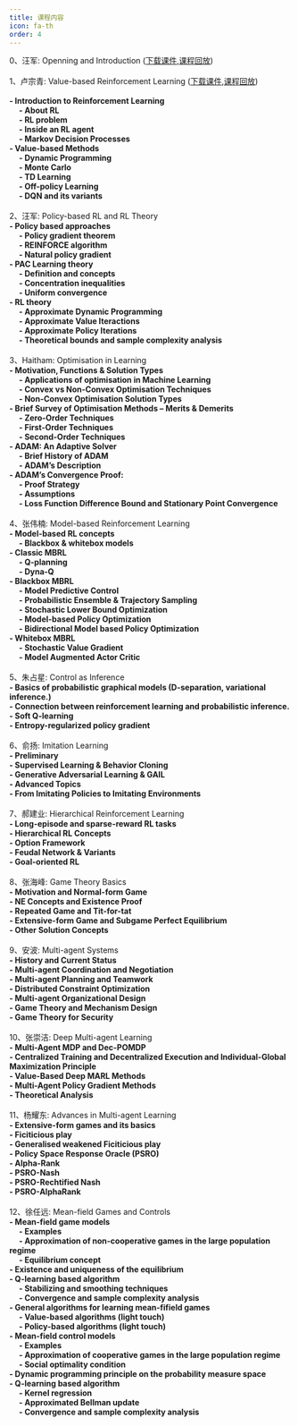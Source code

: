 ```yaml
--- 
title: 课程内容 
icon: fa-th 
order: 4 
---
```

<p style="text-align:justify; text-justify:inter-ideograph;color: black">

0、汪军: Openning and Introduction (<a href="https://rlchina.org/lectures/lecture0.pdf" target="_blank">下载课件</a>,<a href="https://www.bilibili.com/video/BV125411a7Ep?from=search&seid=3628926356171354100" target="_blank">课程回放</a>)<br />
<br />
1、卢宗青: Value-based Reinforcement Learning (<a href="https://rlchina.org/lectures/lecture1.pdf" target="_blank">下载课件</a>,<a href="https://www.bilibili.com/video/BV1Hz4y1Q7UQ?from=search&seid=3628926356171354100" target="_blank">课程回放</a>)<br />
<br />
<b>- Introduction to Reinforcement Learning </b><br />
<b>    &emsp; - About RL </b><br />
<b>    &emsp; - RL problem </b><br />
<b>    &emsp; - Inside an RL agent </b><br />
<b>    &emsp; - Markov Decision Processes </b><br />
<b>- Value-based Methods </b><br />
<b>    &emsp; - Dynamic Programming </b><br />
<b>    &emsp; - Monte Carlo </b><br />
<b>    &emsp; - TD Learning </b><br />
<b>    &emsp; - Off-policy Learning </b><br />
<b>    &emsp; - DQN and its variants </b><br />
<br />
2、汪军: Policy-based RL and RL Theory <br />
<b>- Policy based approaches </b><br />
<b>    &emsp; - Policy gradient theorem </b><br />
<b>    &emsp; - REINFORCE algorithm </b><br />
<b>    &emsp; - Natural policy gradient </b><br />
<b>- PAC Learning theory </b><br />
<b>    &emsp; - Definition and concepts </b><br />
<b>    &emsp; - Concentration inequalities </b><br />
<b>    &emsp; - Uniform convergence </b><br />
<b>- RL theory </b><br />
<b>    &emsp; - Approximate Dynamic Programming </b><br />
<b>    &emsp; - Approximate Value Iteractions </b><br />
<b>    &emsp; - Approximate Policy Iterations </b><br />
<b>    &emsp; - Theoretical bounds and sample complexity analysis </b><br />
<br />
3、Haitham: Optimisation in Learning <br />
<b>- Motivation, Functions & Solution Types </b><br />
<b>    &emsp; - Applications of optimisation in Machine Learning </b><br />
<b>    &emsp; - Convex vs Non-Convex Optimisation Techniques </b><br />
<b>    &emsp; - Non-Convex Optimisation Solution Types </b><br />
<b>- Brief Survey of Optimisation Methods – Merits & Demerits </b><br />
<b>    &emsp; - Zero-Order Techniques </b><br />
<b>    &emsp; - First-Order Techniques </b><br />
<b>    &emsp; - Second-Order Techniques </b><br />
<b>- ADAM: An Adaptive Solver </b><br />
<b>    &emsp; - Brief History of ADAM </b><br />
<b>    &emsp; - ADAM’s Description </b><br />
<b>- ADAM’s Convergence Proof: </b><br />
<b>    &emsp; - Proof Strategy </b><br />
<b>    &emsp; - Assumptions </b><br />
<b>    &emsp; - Loss Function Difference Bound and Stationary Point Convergence </b><br />
<br />
4、张伟楠: Model-based Reinforcement Learning <br />
<b>- Model-based RL concepts </b><br />
<b>    &emsp; - Blackbox & whitebox models </b><br />
<b>- Classic MBRL </b><br />
<b>    &emsp; - Q-planning </b><br />
<b>    &emsp; - Dyna-Q </b><br />
<b>- Blackbox MBRL </b><br />
<b>    &emsp; - Model Predictive Control </b><br />
<b>    &emsp; - Probabilistic Ensemble & Trajectory Sampling </b><br />
<b>    &emsp; - Stochastic Lower Bound Optimization </b><br />
<b>    &emsp; - Model-based Policy Optimization </b><br />
<b>    &emsp; - Bidirectional Model based Policy Optimization </b><br />
<b>- Whitebox MBRL </b><br />
<b>    &emsp; - Stochastic Value Gradient </b><br />
<b>    &emsp; - Model Augmented Actor Critic </b><br />
<br />
5、朱占星: Control as Inference  <br />
<b>- Basics of probabilistic graphical models (D-separation, variational inference.) </b><br />
<b>- Connection between reinforcement learning and probabilistic inference.  </b><br />
<b>- Soft Q-learning  </b><br />
<b>- Entropy-regularized policy gradient </b><br />
<br />
6、俞扬: Imitation Learning  <br />
<b>- Preliminary </b><br />
<b>- Supervised Learning & Behavior Cloning </b><br />
<b>- Generative Adversarial Learning & GAIL </b><br />
<b>- Advanced Topics </b><br />
<b>- From Imitating Policies to Imitating Environments </b><br />
<br />
7、郝建业: Hierarchical Reinforcement Learning <br />
<b>- Long-episode and sparse-reward RL tasks </b><br />
<b>- Hierarchical RL Concepts </b><br />
<b>- Option Framework </b><br />
<b>- Feudal Network & Variants </b><br />
<b>- Goal-oriented RL </b><br />
<br />
8、张海峰: Game Theory Basics  <br />
<b>- Motivation and Normal-form Game </b><br />
<b>- NE Concepts and Existence Proof </b><br />
<b>- Repeated Game and Tit-for-tat </b><br />
<b>- Extensive-form Game and Subgame Perfect Equilibrium  </b><br />
<b>- Other Solution Concepts </b><br />
<br />
9、安波: Multi-agent Systems  <br />
<b>- History and Current Status </b><br />
<b>- Multi-agent Coordination and Negotiation </b><br />
<b>- Multi-agent Planning and Teamwork </b><br />
<b>- Distributed Constraint Optimization </b><br />
<b>- Multi-agent Organizational Design </b><br />
<b>- Game Theory and Mechanism Design </b><br />
<b>- Game Theory for Security </b><br />
<br />
10、张崇洁: Deep Multi-agent Learning <br />
<b>- Multi-Agent MDP and Dec-POMDP </b><br />
<b>- Centralized Training and Decentralized Execution and Individual-Global Maximization Principle </b><br />
<b>- Value-Based Deep MARL Methods </b><br />
<b>- Multi-Agent Policy Gradient Methods </b><br />
<b>- Theoretical Analysis  </b><br />
<br />
11、杨耀东: Advances in Multi-agent Learning <br />
<b>- Extensive-form games and its basics </b><br />
<b>- Ficiticious play </b><br />
<b>- Generalised weakened Ficiticious play </b><br />
<b>- Policy Space Response Oracle (PSRO) </b><br />
<b>- Alpha-Rank </b><br />
<b>- PSRO-Nash </b><br />
<b>- PSRO-Rechtified Nash </b><br />
<b>- PSRO-AlphaRank </b><br />
<br />
12、徐任远: Mean-field Games and Controls <br />
<b>- Mean-field game models  </b><br />
<b>    &emsp; - Examples  </b><br />
<b>    &emsp; - Approximation of non-cooperative games in the large population regime  </b><br />
<b>    &emsp; - Equilibrium concept  </b><br />
<b>- Existence and uniqueness of the equilibrium  </b><br />
<b>- Q-learning based algorithm  </b><br />
<b>    &emsp; - Stabilizing and smoothing techniques  </b><br />
<b>    &emsp; - Convergence and sample complexity analysis  </b><br />
<b>- General algorithms for learning mean-fifield games  </b><br />
<b>    &emsp; - Value-based algorithms (light touch)  </b><br />
<b>    &emsp; - Policy-based algorithms (light touch) </b><br />
<b>- Mean-field control models   </b><br />
<b>    &emsp; - Examples  </b><br />
<b>    &emsp; - Approximation of cooperative games in the large population regime  </b><br />
<b>    &emsp; - Social optimality condition  </b><br />
<b>- Dynamic programming principle on the probability measure space  </b><br />
<b>- Q-learning based algorithm  </b><br />
<b>    &emsp; - Kernel regression  </b><br />
<b>    &emsp; - Approximated Bellman update  </b><br />
<b>    &emsp; - Convergence and sample complexity analysis </b><br />
</p>